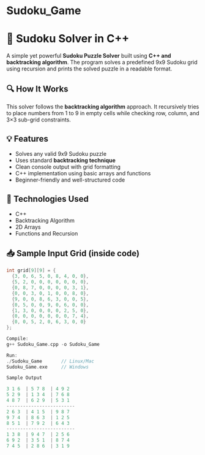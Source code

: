 ﻿# Sudoku_Game
# 🧩 Sudoku Solver in C++

A simple yet powerful **Sudoku Puzzle Solver** built using **C++ and backtracking algorithm**. The program solves a predefined 9x9 Sudoku grid using recursion and prints the solved puzzle in a readable format.

## 🔍 How It Works

This solver follows the **backtracking algorithm** approach. It recursively tries to place numbers from 1 to 9 in empty cells while checking row, column, and 3×3 sub-grid constraints.

## 💡 Features

- Solves any valid 9x9 Sudoku puzzle
- Uses standard **backtracking technique**
- Clean console output with grid formatting
- C++ implementation using basic arrays and functions
- Beginner-friendly and well-structured code

## 📌 Technologies Used

- C++
- Backtracking Algorithm
- 2D Arrays
- Functions and Recursion

## 📥 Sample Input Grid (inside code)

```cpp
int grid[9][9] = {
  {3, 0, 6, 5, 0, 8, 4, 0, 0},
  {5, 2, 0, 0, 0, 0, 0, 0, 0},
  {0, 8, 7, 0, 0, 0, 0, 3, 1},
  {0, 0, 3, 0, 1, 0, 0, 8, 0},
  {9, 0, 0, 8, 6, 3, 0, 0, 5},
  {0, 5, 0, 0, 9, 0, 6, 0, 0},
  {1, 3, 0, 0, 0, 0, 2, 5, 0},
  {0, 0, 0, 0, 0, 0, 0, 7, 4},
  {0, 0, 5, 2, 0, 6, 3, 0, 0}
};

Compile:
g++ Sudoku_Game.cpp -o Sudoku_Game

Run:
./Sudoku_Game       // Linux/Mac
Sudoku_Game.exe     // Windows

Sample Output

3 1 6  | 5 7 8  | 4 9 2 
5 2 9  | 1 3 4  | 7 6 8 
4 8 7  | 6 2 9  | 5 3 1 
-------------------------
2 6 3  | 4 1 5  | 9 8 7 
9 7 4  | 8 6 3  | 1 2 5 
8 5 1  | 7 9 2  | 6 4 3 
-------------------------
1 3 8  | 9 4 7  | 2 5 6 
6 9 2  | 3 5 1  | 8 7 4 
7 4 5  | 2 8 6  | 3 1 9 
